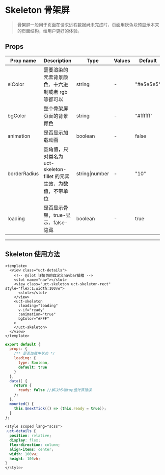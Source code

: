 # Skeleton 骨架屏

> 骨架屏一般用于页面在请求远程数据尚未完成时，页面用灰色块预显示本来的页面结构，给用户更好的体验。

## Props

| Prop name    | Description                                                         | Type           | Values | Default   |
| ------------ | ------------------------------------------------------------------- | -------------- | ------ | --------- |
| elColor      | 需要渲染的元素背景颜色，十六进制或者 rgb 等都可以                   | string         | -      | "#e5e5e5" |
| bgColor      | 整个骨架屏页面的背景颜色                                            | string         | -      | "#ffffff" |
| animation    | 是否显示加载动画                                                    | boolean        | -      | false     |
| borderRadius | 圆角值，只对类名为 uct-skeleton-fillet 的元素生效，为数值，不带单位 | string\|number | -      | "10"      |
| loading      | 是否显示骨架，true-显示，false-隐藏                                 | boolean        | -      | true      |

---

## Skeleton 使用方法

```vue
<template>
  <view class="uct-details">
    <!-- @slot 详情页的自定义navbar插槽 -->
    <slot name="nav"></slot>
    <view class="uct-skeleton uct-skeleton-rect" style="flex:1;width:100vw">
      <slot></slot>
    </view>
    <uct-skeleton
      :loading="loading"
      v-if="ready"
      :animation="true"
      bgColor="#FFF"
    >
    </uct-skeleton>
  </view>
</template>
```

```js
export default {
  props: {
    /** 是否加载中状态 */
    loading: {
      type: Boolean,
      default: true
    }
  },
  data() {
    return {
      ready: false //解决h5端top值计算错误
    };
  },
  mounted() {
    this.$nextTick(() => (this.ready = true));
  }
};
```

```scss
<style scoped lang="scss">
.uct-details {
  position: relative;
  display: flex;
  flex-direction: column;
  align-items: center;
  width: 100vw;
  height: 100vh;
}
</style>
```
